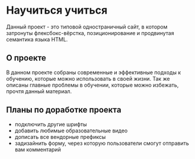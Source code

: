 # Научиться учиться

Данный проект - это типовой одностраничный сайт, в котором  затронуты флексбокс-вёрстка, позиционирование и продвинутая семантика языка HTML.

## О проекте

В данном проекте собраны современные и эффективные подходы к обучению, которые можно использовать в своей жизни. Так же описаны главные проблемы в обучении, которые можно избежать, прочтя данный материал.

## Планы по доработке проекта

+ подключить другие шрифты
+ добавить любимые образовательные видео
+ дописать все вендорные префиксы
+ задизайнить форму, через которую пользователи смогут отправить вам комментарий
